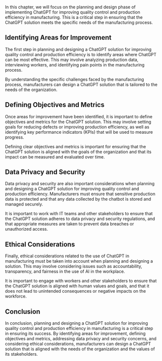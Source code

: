 
In this chapter, we will focus on the planning and design phase of implementing ChatGPT for improving quality control and production efficiency in manufacturing. This is a critical step in ensuring that the ChatGPT solution meets the specific needs of the manufacturing process.

Identifying Areas for Improvement
---------------------------------

The first step in planning and designing a ChatGPT solution for improving quality control and production efficiency is to identify areas where ChatGPT can be most effective. This may involve analyzing production data, interviewing workers, and identifying pain points in the manufacturing process.

By understanding the specific challenges faced by the manufacturing process, manufacturers can design a ChatGPT solution that is tailored to the needs of the organization.

Defining Objectives and Metrics
-------------------------------

Once areas for improvement have been identified, it is important to define objectives and metrics for the ChatGPT solution. This may involve setting goals for reducing defects or improving production efficiency, as well as identifying key performance indicators (KPIs) that will be used to measure progress.

Defining clear objectives and metrics is important for ensuring that the ChatGPT solution is aligned with the goals of the organization and that its impact can be measured and evaluated over time.

Data Privacy and Security
-------------------------

Data privacy and security are also important considerations when planning and designing a ChatGPT solution for improving quality control and production efficiency. Manufacturers must ensure that sensitive production data is protected and that any data collected by the chatbot is stored and managed securely.

It is important to work with IT teams and other stakeholders to ensure that the ChatGPT solution adheres to data privacy and security regulations, and that appropriate measures are taken to prevent data breaches or unauthorized access.

Ethical Considerations
----------------------

Finally, ethical considerations related to the use of ChatGPT in manufacturing must be taken into account when planning and designing a solution. This may involve considering issues such as accountability, transparency, and fairness in the use of AI in the workplace.

It is important to engage with workers and other stakeholders to ensure that the ChatGPT solution is aligned with human values and goals, and that it does not lead to unintended consequences or negative impacts on the workforce.

Conclusion
----------

In conclusion, planning and designing a ChatGPT solution for improving quality control and production efficiency in manufacturing is a critical step in ensuring its success. By identifying areas for improvement, defining objectives and metrics, addressing data privacy and security concerns, and considering ethical considerations, manufacturers can design a ChatGPT solution that is aligned with the needs of the organization and the values of its stakeholders.
